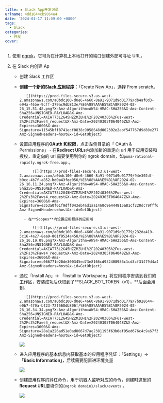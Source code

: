 ```yaml
---
title: ▪️ Slack App开发记录
urlname: 4dd1644cb9064e4
date: '2024-01-17 11:09:00 +0800'
tags:
  - Slack
categories:
  - 开发
cover:
---
```


1.  使用 [ngrok](https://ngrok.com/download)，它可为在计算机上本地打开的端口创建外部可寻址 URL。
2.  在 Slack 内创建 Ap

    - 创建 Slack 工作区
    - **创建一个新的**[**Slack 应用程序**](https://api.slack.com/apps)：「Create New Ap」，选择 From scratch。

          	![](https://prod-files-secure.s3.us-west-2.amazonaws.com/a0bdc100-d0e6-4660-8a91-9071d9d01779/db4af0d3-e94a-46be-9cff-379ac9db813e/%E6%88%AA%E5%B1%8F2024-02-26_15.51.48.png?X-Amz-Algorithm=AWS4-HMAC-SHA256&X-Amz-Content-Sha256=UNSIGNED-PAYLOAD&X-Amz-Credential=AKIAT73L2G45HZZMZUHI%2F20240305%2Fus-west-2%2Fs3%2Faws4_request&X-Amz-Date=20240305T064046Z&X-Amz-Expires=3600&X-Amz-Signature=11545bff8741ecf0838c9058648d002392e2abf547767d9d80e2774717df3e2b&X-Amz-SignedHeaders=host&x-id=GetObject)

    - 设置应用程序的**OAuth 和权限**，点击左侧目录的「 OAuth & Permissions」 - 在**Redirect URLs**内添加新的重定向 url 用于应用安装和授权，重定向的 url 需要使用到你的 ngrok domain，如`puma-rational-rapidly.ngrok-free.app` 。

          		![](https://prod-files-secure.s3.us-west-2.amazonaws.com/a0bdc100-d0e6-4660-8a91-9071d9d01779/94e302df-b0cc-4b7f-a852-bd0a43fee050/%E6%88%AA%E5%B1%8F2024-02-26_16.11.24.png?X-Amz-Algorithm=AWS4-HMAC-SHA256&X-Amz-Content-Sha256=UNSIGNED-PAYLOAD&X-Amz-Credential=AKIAT73L2G45HZZMZUHI%2F20240305%2Fus-west-2%2Fs3%2Faws4_request&X-Amz-Date=20240305T064047Z&X-Amz-Expires=3600&X-Amz-Signature=e353a0f61f9dff043eb4ad1aa1460c9e444815a81cf220dc79fff625274d1fe5&X-Amz-SignedHeaders=host&x-id=GetObject)

          	- 在**Scopes**内设置应用程序的应用域

          		![](https://prod-files-secure.s3.us-west-2.amazonaws.com/a0bdc100-d0e6-4660-8a91-9071d9d01779/232da410-5c16-4a27-8ea9-801f9524a458/%E6%88%AA%E5%B1%8F2024-02-26_16.19.09.png?X-Amz-Algorithm=AWS4-HMAC-SHA256&X-Amz-Content-Sha256=UNSIGNED-PAYLOAD&X-Amz-Credential=AKIAT73L2G45HZZMZUHI%2F20240305%2Fus-west-2%2Fs3%2Faws4_request&X-Amz-Date=20240305T064048Z&X-Amz-Expires=3600&X-Amz-Signature=c066771e20de300345ed73e8166cd932408936c1cd3cf31479d4a4a6dde11e36&X-Amz-SignedHeaders=host&x-id=GetObject)

    - 通过「Install Ap」→ 「Install to Workspace」将应用程序安装到我们的工作区，安装成功后获取到了**SLACK_BOT_TOKEN（v1），**后面会用到。

          	![](https://prod-files-secure.s3.us-west-2.amazonaws.com/a0bdc100-d0e6-4660-8a91-9071d9d01779/7b928644-e0b7-470a-bf23-72f568db806f/%E6%88%AA%E5%B1%8F2024-02-26_16.34.34.png?X-Amz-Algorithm=AWS4-HMAC-SHA256&X-Amz-Content-Sha256=UNSIGNED-PAYLOAD&X-Amz-Credential=AKIAT73L2G45HZZMZUHI%2F20240305%2Fus-west-2%2Fs3%2Faws4_request&X-Amz-Date=20240305T064048Z&X-Amz-Expires=3600&X-Amz-Signature=28a1a226ad51e0ad8067d7ae2381195f63b0ef95ed676c4c9a67f3048d1208cc&X-Amz-SignedHeaders=host&x-id=GetObject)


    	![](https://prod-files-secure.s3.us-west-2.amazonaws.com/a0bdc100-d0e6-4660-8a91-9071d9d01779/4e2bb3fd-645f-42a9-bf86-b640b7aa8de6/%E6%88%AA%E5%B1%8F2024-02-26_16.40.03.png?X-Amz-Algorithm=AWS4-HMAC-SHA256&X-Amz-Content-Sha256=UNSIGNED-PAYLOAD&X-Amz-Credential=AKIAT73L2G45HZZMZUHI%2F20240305%2Fus-west-2%2Fs3%2Faws4_request&X-Amz-Date=20240305T064048Z&X-Amz-Expires=3600&X-Amz-Signature=5725131c8dd99e03cbe36f8cbf06a12fdf1b9a95ce129d1c4e4c656dc1deac61&X-Amz-SignedHeaders=host&x-id=GetObject)

    - 进入应用程序的基本信息内获取基本的应用程序凭证：「Settings」→ 「**Basic Information」**，后续需要配置进环境变量

    	![](https://prod-files-secure.s3.us-west-2.amazonaws.com/a0bdc100-d0e6-4660-8a91-9071d9d01779/a1b40867-90bd-4931-b610-c50e4de91521/%E6%88%AA%E5%B1%8F2024-02-26_16.52.06.png?X-Amz-Algorithm=AWS4-HMAC-SHA256&X-Amz-Content-Sha256=UNSIGNED-PAYLOAD&X-Amz-Credential=AKIAT73L2G45HZZMZUHI%2F20240305%2Fus-west-2%2Fs3%2Faws4_request&X-Amz-Date=20240305T064049Z&X-Amz-Expires=3600&X-Amz-Signature=c066489a2be49339dc25aac5797dec1e2fe4b5c40f9dd4761cbfe375cfee7c45&X-Amz-SignedHeaders=host&x-id=GetObject)

    - 创建应用程序的斜杠命令，用于机器人监听对应的命令，创建时这里的**Request URL**要填你的`{ngrok domain}/slack/events` 。

    	![](https://prod-files-secure.s3.us-west-2.amazonaws.com/a0bdc100-d0e6-4660-8a91-9071d9d01779/047dd59b-5b61-4c72-8d49-119a33f11f96/%E6%88%AA%E5%B1%8F2024-02-26_17.11.13.png?X-Amz-Algorithm=AWS4-HMAC-SHA256&X-Amz-Content-Sha256=UNSIGNED-PAYLOAD&X-Amz-Credential=AKIAT73L2G45HZZMZUHI%2F20240305%2Fus-west-2%2Fs3%2Faws4_request&X-Amz-Date=20240305T064049Z&X-Amz-Expires=3600&X-Amz-Signature=9506a4100e7dbfcabd12023f16953cfbe786f849ed8f40ee3ecb9afe51ce00ef&X-Amz-SignedHeaders=host&x-id=GetObject)
